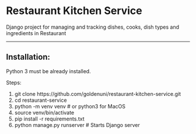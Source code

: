 <h1>Restaurant Kitchen Service</h1>

Django project for managing and tracking dishes, cooks, dish types and ingredients in Restaurant
<hr>

<h2>
Installation:
</h2>

Python 3 must be already installed.

Steps:
<ol>
<li>git clone https://github.com/goldenuni/restaurant-kitchen-service.git</li>
<li>cd restaurant-service</li>
<li>python -m venv venv # or python3 for MacOS</li>
<li>source venv/bin/activate</li>
<li>pip install -r requirements.txt</li>
<li>python manage.py runserver # Starts Django server</li>
</ol>